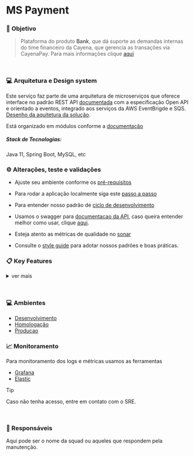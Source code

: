 # MS Payment

### 🚀 **Objetivo**

> Plataforma do produto **Bank**, que dá suporte as demandas internas do time financeiro da Cayena, que gerencia as transações via CayenaPay.
Para mais informações clique [aqui](https://www.notion.so/cayena-app/Documenta-o-Cayena-Bank-1737ecd6131e498cb0b0c85517d1c479)

&nbsp;

### 💻 Arquitetura e Design system
Este serviço faz parte de uma arquitetura de microserviços 
que oferece interface no padrão REST API [documentada](https://api-dev.cayena.io/payment-rest-api/swagger-ui.html) com a especificação Open API e orientado a eventos, integrado aos serviços da AWS EventBrigde e SQS. 
[Desenho da aquitetura da solução](https://app.diagrams.net/#G1l1I4q4KTwncwwWr_kcwNljogKLvFKnjl#%7B%22pageId%22%3A%22QA03ZjVP1ARPEGaEjEtX%22%7D).

Está organizado em módulos conforme a [documentação](https://www.notion.so/cayena-app/M-dulos-3885cf390a104101b96ddae066ccb72f)


##### Stack de Tecnologias:
Java 11, Spring Boot, MySQL, etc
&nbsp;


### ⚙️ Alterações, teste e validações


- Ajuste seu ambiente conforme os [pré-requisitos](https://www.notion.so/cayena-app/Ferramentas-e-Vers-es-41015ed2df2647a29c2d7561f8680485)


- Para rodar a aplicação localmente siga este [passo a passo](https://www.notion.so/cayena-app/Payment-f61c5e932a6b4446af2f3a7e4b69a020)


- Para entender nosso padrão de [ciclo de desenvolvimento](https://www.notion.so/cayena-app/Development-Lifecycle-e12be7a1f40743938a9bb5bed94b8415)


- Usamos o swagger para [documentacao da API](https://api-dev.cayena.io/payment-rest-api/swagger-ui.html),  caso queira entender melhor como usar, clique [aqui](https://www.notion.so/cayena-app/REST-API-Documentation-Swagger-08b794dbc10546aba1d798b2b0064089).


- Esteja atento as métricas de qualidade no [sonar](https://www.notion.so/cayena-app/SonarQube-fe620139b1dd49e9bb6f5bba99d16b9f)


- Consulte o [style guide](https://www.notion.so/cayena-app/Project-Architecture-Style-Guide-c171de9f558747b993bda7fbd2ca3231) para adotar nossos padrões e boas práticas.
&nbsp;


### 📋 Key Features


<details>


<summary>ver mais</summary>


- [Desconto](https://github.com/)
- [Analise de credito](https://github.com/)
- Consumo de limite
- Listagem de entregas
- Adicional financeiro (adf)
- xxx


</details>


&nbsp;




### 💻 Ambientes


- [Desenvolvimento](https://bank-dev.cayena.com/)
- [Homologação ](https://bank-test.cayena.com/)
- [Producao](https://bank.cayena.com/)


###  📈 Monitoramento


Para monitoramento dos logs e métricas usamos as ferramentas


- [Grafana](https://grafana.cayena.io)
- [Elastic](https://elastic.cayena.io/)


>[!TIP]
>
>Caso não tenha acesso, entre em contato com o SRE.


&nbsp;


### 🤝 Responsáveis


Aqui pode ser o nome da squad ou aqueles que respondem pela manutenção.


&nbsp;

